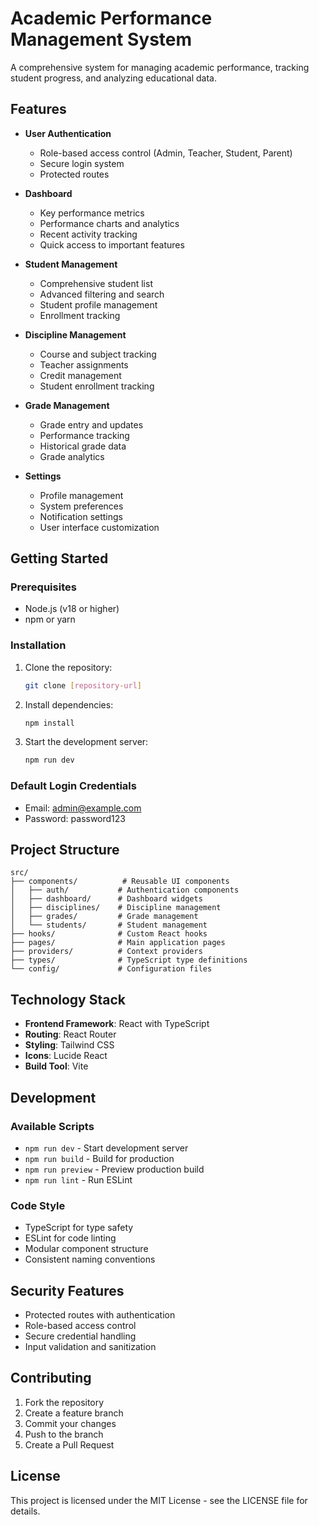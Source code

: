 # Academic Performance Management System

A comprehensive system for managing academic performance, tracking student progress, and analyzing educational data.

## Features

- **User Authentication**
  - Role-based access control (Admin, Teacher, Student, Parent)
  - Secure login system
  - Protected routes

- **Dashboard**
  - Key performance metrics
  - Performance charts and analytics
  - Recent activity tracking
  - Quick access to important features

- **Student Management**
  - Comprehensive student list
  - Advanced filtering and search
  - Student profile management
  - Enrollment tracking

- **Discipline Management**
  - Course and subject tracking
  - Teacher assignments
  - Credit management
  - Student enrollment tracking

- **Grade Management**
  - Grade entry and updates
  - Performance tracking
  - Historical grade data
  - Grade analytics

- **Settings**
  - Profile management
  - System preferences
  - Notification settings
  - User interface customization

## Getting Started

### Prerequisites

- Node.js (v18 or higher)
- npm or yarn

### Installation

1. Clone the repository:
   ```bash
   git clone [repository-url]
   ```

2. Install dependencies:
   ```bash
   npm install
   ```

3. Start the development server:
   ```bash
   npm run dev
   ```

### Default Login Credentials

- Email: admin@example.com
- Password: password123

## Project Structure

```
src/
├── components/          # Reusable UI components
│   ├── auth/           # Authentication components
│   ├── dashboard/      # Dashboard widgets
│   ├── disciplines/    # Discipline management
│   ├── grades/         # Grade management
│   └── students/       # Student management
├── hooks/              # Custom React hooks
├── pages/              # Main application pages
├── providers/          # Context providers
├── types/              # TypeScript type definitions
└── config/             # Configuration files
```

## Technology Stack

- **Frontend Framework**: React with TypeScript
- **Routing**: React Router
- **Styling**: Tailwind CSS
- **Icons**: Lucide React
- **Build Tool**: Vite

## Development

### Available Scripts

- `npm run dev` - Start development server
- `npm run build` - Build for production
- `npm run preview` - Preview production build
- `npm run lint` - Run ESLint

### Code Style

- TypeScript for type safety
- ESLint for code linting
- Modular component structure
- Consistent naming conventions

## Security Features

- Protected routes with authentication
- Role-based access control
- Secure credential handling
- Input validation and sanitization

## Contributing

1. Fork the repository
2. Create a feature branch
3. Commit your changes
4. Push to the branch
5. Create a Pull Request

## License

This project is licensed under the MIT License - see the LICENSE file for details.